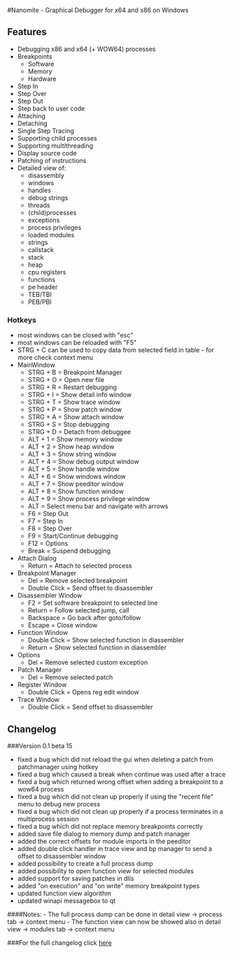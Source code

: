 #Nanomite - Graphical Debugger for x64 and x86 on Windows

## Features
- Debugging x86 and x64 (+ WOW64) processes
- Breakpoints
    - Software
	- Memory
	- Hardware
- Step In
- Step Over
- Step Out
- Step back to user code
- Attaching
- Detaching
- Single Step Tracing
- Supporting child processes
- Supporting multithreading
- Display source code
- Patching of instructions
- Detailed view of:
	- disassembly
	- windows
	- handles
	- debug strings
	- threads
	- (child)processes
	- exceptions
	- process privileges
	- loaded modules
	- strings
	- callstack
	- stack
	- heap
	- cpu registers
	- functions
	- pe header
	- TEB/TBI
	- PEB/PBI

### Hotkeys
- most windows can be closed with "esc"
- most windows can be reloaded with "F5"
- STRG + C can be used to copy data from selected field in table - for more check context menu
- MainWindow
	+ STRG + B		= Breakpoint Manager
	+ STRG + O		= Open new file
	+ STRG + R		= Restart debugging
	+ STRG + I		= Show detail info window
	+ STRG + T		= Show trace window
	+ STRG + P		= Show patch window
	+ STRG + A		= Show attach window
	+ STRG + S		= Stop debugging
	+ STRG + D		= Detach from debuggee
	+ ALT + 1		= Show memory window
	+ ALT + 2		= Show heap window
	+ ALT + 3		= Show string window
	+ ALT + 4		= Show debug output window
	+ ALT + 5		= Show handle window
	+ ALT + 6		= Show windows window
	+ ALT + 7		= Show peeditor window
	+ ALT + 8		= Show function window
	+ ALT + 9		= Show process privilege window
	+ ALT			= Select menu bar and navigate with arrows
	+ F6			= Step Out
	+ F7			= Step In
	+ F8			= Step Over
	+ F9			= Start/Continue debugging
	+ F12			= Options
	+ Break			= Suspend debugging
- Attach Dialog
	+ Return		= Attach to selected process
- Breakpoint Manager
	+ Del			= Remove selected breakpoint
	+ Double Click	= Send offset to disassembler
- Disassembler Window
	+ F2			= Set software breakpoint to selected line
	+ Return		= Follow selected jump, call
	+ Backspace		= Go back after goto/follow
	+ Escape		= Close window
- Function Window
	+ Double Click	= Show selected function in diassembler
	+ Return		= Show selected function in diassembler
- Options
	+ Del			= Remove selected custom exception
- Patch Manager
	+ Del			= Remove selected patch
- Register Window
	+ Double Click	= Opens reg edit window
- Trace Window
	+ Double Click	= Send offset to disassembler

## Changelog
###Version 0.1 beta 15
+ fixed a bug which did not reload the gui when deleting a patch from patchmanager using hotkey
+ fixed a bug which caused a break when continue was used after a trace
+ fixed a bug which returned wrong offset when adding a breakpoint to a wow64 process
+ fixed a bug which did not clean up properly if using the "recent file" menu to debug new process
+ fixed a bug which did not clean up properly if a process terminates in a multiprocess session
+ fixed a bug which did not replace memory breakpoints correctly
+ added save file dialog to memory dump and patch manager
+ added the correct offsets for module imports in the peeditor
+ added double click handler in trace view and bp manager to send a offset to disassembler window
+ added possibility to create a full process dump
+ added possibility to open function view for selected modules
+ added support for saving patches in dlls
+ added "on execution" and "on write" memory breakpoint types
+ updated function view algorithm
+ updated winapi messagebox to qt

####Notes:
	- The full process dump can be done in detail view -> process tab -> context menu
	- The function view can now be showed also in detail view -> modules tab -> context menu

###For the full changelog click [here](https://github.com/zer0fl4g/Nanomite/blob/master/changelog.md)